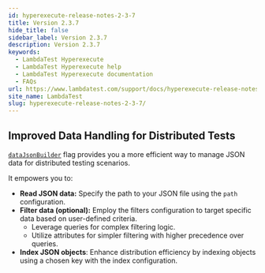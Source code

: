 ```yaml
---
id: hyperexecute-release-notes-2-3-7
title: Version 2.3.7
hide_title: false
sidebar_label: Version 2.3.7
description: Version 2.3.7
keywords:
  - LambdaTest Hyperexecute
  - LambdaTest Hyperexecute help
  - LambdaTest Hyperexecute documentation
  - FAQs
url: https://www.lambdatest.com/support/docs/hyperexecute-release-notes-2-3-7/
site_name: LambdaTest
slug: hyperexecute-release-notes-2-3-7/
---
```


<script type="application/ld+json"
      dangerouslySetInnerHTML={{ __html: JSON.stringify({
       "@context": "https://schema.org",
        "@type": "BreadcrumbList",
        "itemListElement": [{
          "@type": "ListItem",
          "position": 1,
          "name": "Home",
          "item": "https://www.lambdatest.com"
        },{
          "@type": "ListItem",
          "position": 2,
          "name": "Support",
          "item": "https://www.lambdatest.com/support/docs/"
        },{
          "@type": "ListItem",
          "position": 3,
          "name": "Version",
          "item": "https://www.lambdatest.com/support/docs/hyperexecute-release-notes-2-3-7/"
        }]
      })
    }}
></script>

## Improved Data Handling for Distributed Tests

[`dataJsonBuilder`](/support/docs/deep-dive-into-hyperexecute-yaml/#datajsonbuilder) flag provides you a more efficient way to manage JSON data for distributed testing scenarios.

It empowers you to:

- **Read JSON data:** Specify the path to your JSON file using the `path` configuration.
- **Filter data (optional):** Employ the filters configuration to target specific data based on user-defined criteria.
  - Leverage queries for complex filtering logic.
  - Utilize attributes for simpler filtering with higher precedence over queries.
- **Index JSON objects**: Enhance distribution efficiency by indexing objects using a chosen key with the index configuration.

